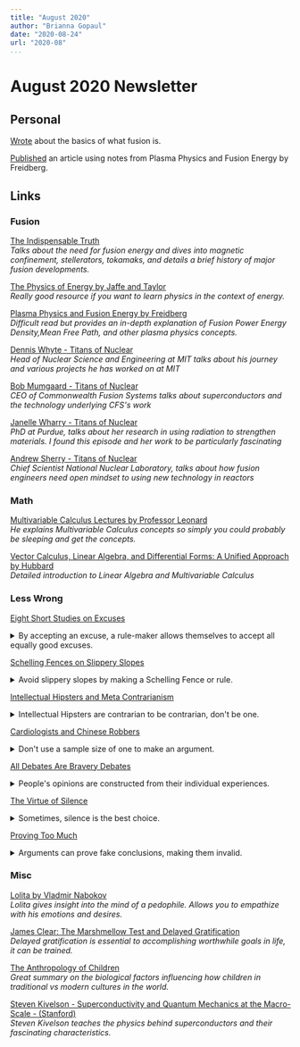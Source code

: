 ```yaml
---
title: "August 2020"
author: "Brianna Gopaul"
date: "2020-08-24"
url: "2020-08"
...
```


August 2020 Newsletter
====================

## Personal

[Wrote](https://briannagopaul.com/blog/fusion-basics.html) about the basics of what fusion is. 

[Published](https://briannagopaul.com/blog/fusion-rate.html) an article using notes from Plasma Physics and Fusion Energy by Freidberg. 

## Links

### Fusion 
[The Indispensable Truth](https://www.goodreads.com/book/show/11249163-an-indispensable-truth)\
_Talks about the need for fusion energy and dives into  magnetic confinement, stellerators, tokamaks, and details a brief history of major fusion developments._ 

[The Physics of Energy by Jaffe and Taylor](https://books.google.com/books/about/The_Physics_of_Energy.html?id=x1lNAQAACAAJ)\
_Really good resource if you want to learn physics in the context of energy._ 

[Plasma Physics and Fusion Energy by Freidberg](https://www.cambridge.org/core/books/plasma-physics-and-fusion-energy/CD7B530D2889F70446F34E14EE0EF703)\
_Difficult read but provides an in-depth explanation of Fusion Power Energy Density,Mean Free Path, and other plasma physics concepts._ 

[Dennis Whyte - Titans of Nuclear](https://www.youtube.com/watch?v=m4JTpiqABp8)\
_Head of Nuclear Science and Engineering at MIT talks about his journey and various projects he has worked on at MIT_

[Bob Mumgaard - Titans of Nuclear](https://whynotnuclear.libsyn.com/ep-124-bob-mumgaard-commonwealth-fusion)\
_CEO of Commonwealth Fusion Systems talks about superconductors and the technology underlying CFS's work_

[Janelle Wharry - Titans of Nuclear](https://www.youtube.com/watch?v=QcQTrHpjWts)\
_PhD at Purdue, talks about her research in using radiation to strengthen materials. I found this episode and her work to be particularly fascinating_ 

[Andrew Sherry - Titans of Nuclear](https://www.youtube.com/watch?v=qi6E3j5Nao4)\
_Chief Scientist National Nuclear Laboratory, talks about how fusion engineers need open mindset to using new technology in reactors_

### Math 
[Multivariable Calculus Lectures by Professor Leonard ](https://www.youtube.com/playlist?list=PLDesaqWTN6ESk16YRmzuJ8f6-rnuy0Ry7)\
_He explains Multivariable Calculus concepts so simply you could probably be sleeping and get the concepts._

[Vector Calculus, Linear Algebra, and Differential Forms: A Unified Approach by Hubbard](http://pi.math.cornell.edu/~hubbard/vectorcalculus.html)\
_Detailed introduction to Linear Algebra and Multivariable Calculus_

### Less Wrong 
[Eight Short Studies on Excuses](https://www.lesswrong.com/posts/gFMH3Cqw4XxwL69iy/eight-short-studies-on-excuses)

<details>
<summary>
By accepting an excuse, a rule-maker allows themselves to accept all equally good excuses.
</summary>

>- Interesting way to quantify whether something is useful for you: Put it in terms of utility. i.e. Reading this book = +100 utility but takes up time =-25 utility, helping someone +50 utility for them but takes up 2 min of my time -5 utility for me.
<br> 
>- Your personal morals may come in to play and can change how you weigh certain excuses (scenarios that don't fit the general population. e.g. someone's mom has cancer and wants you to be at the funeral =-5000 utility for you (time,feeling depressed afterwards) but for them, +1000 utility because you're a close friend. Society would say that going to the funeral would be the right thing to do despite the amount of negative utility it provides you. So do you be selfless or selfish? 
<br> 
>- When a rule maker decides to make exceptions to a rule, they then need to ensure that they don't need to make such exception for future rules. e.g. Saying "If you allow me to do x this time, I'll never do x again and if I do you can put heavy consequences"
</details>


[Schelling Fences on Slippery Slopes](https://www.lesswrong.com/s/XsMTxdQ6fprAQMoKi/p/Kbm6QnJv9dgWsPHQP)

<details>
<summary>
Avoid slippery slopes by making a Schelling Fence or rule. 
</summary>

>Slippery Slopes can be avoided by using a schelling fence, a rule or line that says that something can't be crossed no matter what. E.g. Holocaust denial in Europe is banned.  Going to bed at 12:00 and not 12:05 so that you don't say 5 more minutes every time.
</details>

[Intellectual Hipsters and Meta Contrarianism](https://www.lesswrong.com/s/XsMTxdQ6fprAQMoKi/p/9kcTNWopvXFncXgPy)

<details>
<summary>
Intellectual Hipsters are contrarian to be contrarian, don't be one. 
</summary>

>- When you're being meta contrarian, be careful to analyze your views.
<br> 
>- Hipster: people who deviate from normal on purpose. Not because it actually makes sense.
<br> 
>- If you're being contrarian, don't do it for signalling. Think about what you say and whether you genuinely believe it.
<br> 
</details>

[Cardiologists and Chinese Robbers](https://www.lesswrong.com/s/XsMTxdQ6fprAQMoKi/p/DSzpr8Y9299jdDLc9)

<details>
<summary>
Don't use a sample size of one to make an argument. 
</summary>

>- Media can highlight stories of a group which can unconsciously bias your view of that entire group. e.g. Cardiologists are all rapists/engage in sexual harassment. If you compared the number of men who sexually harass women in tech vs cardiology vs all other fields, you may find that in every field, there's around the same number of men who       sexually harass women. So its not the group's characteristics, but it can easily be shown that way to convince you that it is.
<br> 
>- If you generalize a group after seeing a couple of examples of something, you're making a conclusion with sample size of 100, out of the millions of people in that group. You're overfitting. 
</details>

[All Debates Are Bravery Debates](https://www.lesswrong.com/s/XsMTxdQ6fprAQMoKi/p/PQ3nutgxfTgvq69Xt)

<details>
<summary>
People's opinions are constructed from their individual experiences. 
</summary>

>- A lot of times, many views are valid when looked at it from their lens.
<br> 
>- The thing you can do is be more open of their views, try to understand it given their experiences
<br> 
>- Interesting thought: Imagine we lived in a world where we could experience a short movie that portrayed that person's life (required perspective)... 

</details>

[The Virtue of Silence](https://www.lesswrong.com/s/XsMTxdQ6fprAQMoKi/p/2brqzQWfmNx5Agdrx)

<details>
<summary>
Sometimes, silence is the best choice. 
</summary>

>- It's better to be silent on some things then to talk about them at all.  e.g. Writing about medical confidentiality on the New York Times (infinite loop here)
</details>

[Proving Too Much](https://www.lesswrong.com/s/XsMTxdQ6fprAQMoKi/p/G5eMM3Wp3hbCuKKPE)

<details>
<summary>
Arguments can prove fake conclusions, making them invalid. 
</summary>

>An argument that also proves fake conclusions. e.g. You can’t be an atheist, because it’s impossible to disprove the existence of God”, you can answer “That argument proves too  much. If we accept it, we must also accept that you can’t disbelieve in Bigfoot, since it’s impossible to disprove his existence as well.”-
</details>

### Misc
[Lolita by Vladmir Nabokov](https://www.goodreads.com/book/show/7604.Lolita)\
_Lolita gives insight into the mind of a pedophile. Allows you to empathize with his emotions and desires._

[James Clear: The Marshmellow Test and Delayed Gratification](https://jamesclear.com/delayed-gratification)\
_Delayed gratification is essential to accomplishing worthwhile goals in life, it can be trained._

[The Anthropology of Children](https://www.lesswrong.com/posts/vwM7hnT9ysE3suwfk/notes-on-the-anthropology-of-childhood)\
_Great summary on the biological factors influencing how children in traditional vs modern cultures in the world._

[Steven Kivelson - Superconductivity and Quantum Mechanics at the Macro-Scale - (Stanford)](https://www.youtube.com/watch?v=Yx666k2XH8E)\
_Steven Kivelson teaches the physics behind superconductors and their fascinating characteristics._

# <!-- August 2020 Links -->
